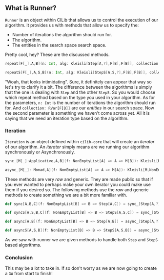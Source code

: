 ## What is Runner?

`Runner` is an object within CILib that allows us to control the execution of our algorithm.
It provides us with methods that allow us to specify the:

- Number of iterations the algorithm should run for.
- The algorithm.
- The entities in the search space search space.

Pretty cool, hey?
These are the discussed methods.

```scala
repeat[F[_],A,B](n: Int, alg: Kleisli[Step[A,?],F[B],F[B]], collection: RVar[F[B]]): Step[A,F[B]]

repeatS[F[_],A,S,B](n: Int, alg: Kleisli[StepS[A,S,?],F[B],F[B]], collection: RVar[F[B]]): StepS[A,S,F[B]]
```

"Woah, that looks intimidating".
Sure, it definitely can appear that way so let's try to clarify it a bit.
The difference between the algorithms is simply that the one is dealing with `Step` and the other `StepS`.
So you would choose which repeat method based on the type you used in your algorithm.
As for the parameters, `n: Int` is the number of iterations the algorithm should run for.
And `collection: RVar[F[B]]` are our *entities* in our search space.
Now the second parameter is something we haven't come across yet.
All it is saying that we need an iteration type based on the algorithm.

### Iteration

`Iteration` is an object defined within `cilib-core` that will create an *iterator* of our algorithm.
An *iterator* simply means are we running our algorithm synchronously or Asynchronously.

```scala
sync_[M[_]:Applicative,A,B](f: NonEmptyList[A] => A => M[B]): Kleisli[M,NonEmptyList[A],NonEmptyList[B]]

async_[M[_]: Monad,A](f: NonEmptyList[A] => A => M[A]): Kleisli[M,NonEmptyList[A],NonEmptyList[A]
```

These methods are very *raw* and generic.
They are made public so that if you ever wanted to perhaps make your own iterator you could make use them if you desired so.
The following methods use the *raw* and generic methods to create something we are a bit more familiar with.

```scala
def sync[A,B,C](f: NonEmptyList[B] => B => Step[A,C]) = sync_[Step[A,?],B,C](f)

def syncS[A,S,B,C](f: NonEmptyList[B] => B => StepS[A,S,C]) = sync_[StepS[A,S,?], B,C](f)

def async[A,B](f: NonEmptyList[B] => B => Step[A,B]) = async_[Step[A,?], B](f)

def asyncS[A,S,B](f: NonEmptyList[B] => B => StepS[A,S,B]) = async_[StepS[A,S,?], B](f)
```

As we saw with runner we are given methods to handle both `Step` and `StepS` based algorithms.

### Conclusion

This may be a lot to take in.
If so don't worry as we are now going to create a `GA` from start to finish!
